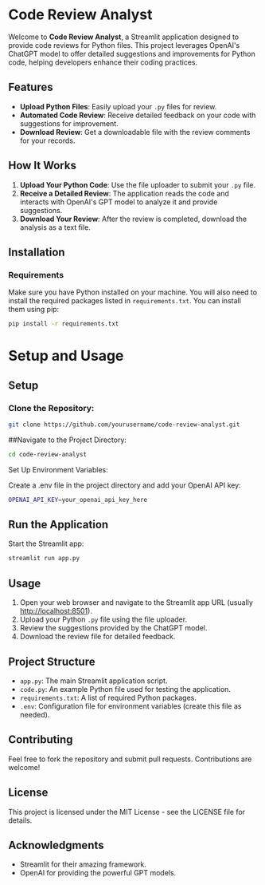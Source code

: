# Code Review Analyst

Welcome to **Code Review Analyst**, a Streamlit application designed to provide code reviews for Python files. This project leverages OpenAI's ChatGPT model to offer detailed suggestions and improvements for Python code, helping developers enhance their coding practices.

## Features

- **Upload Python Files**: Easily upload your `.py` files for review.
- **Automated Code Review**: Receive detailed feedback on your code with suggestions for improvement.
- **Download Review**: Get a downloadable file with the review comments for your records.

## How It Works

1. **Upload Your Python Code**: Use the file uploader to submit your `.py` file.
2. **Receive a Detailed Review**: The application reads the code and interacts with OpenAI's GPT model to analyze it and provide suggestions.
3. **Download Your Review**: After the review is completed, download the analysis as a text file.

## Installation

### Requirements

Make sure you have Python installed on your machine. You will also need to install the required packages listed in `requirements.txt`. You can install them using pip:

```bash
pip install -r requirements.txt
```

# Setup and Usage

## Setup

### Clone the Repository:

```bash
git clone https://github.com/yourusername/code-review-analyst.git
```

##Navigate to the Project Directory:
```bash
cd code-review-analyst
```

Set Up Environment Variables:

Create a .env file in the project directory and add your OpenAI API key:
```bash
OPENAI_API_KEY=your_openai_api_key_here
```

## Run the Application

Start the Streamlit app:

```bash
streamlit run app.py
```

## Usage

1. Open your web browser and navigate to the Streamlit app URL (usually [http://localhost:8501](http://localhost:8501)).
2. Upload your Python `.py` file using the file uploader.
3. Review the suggestions provided by the ChatGPT model.
4. Download the review file for detailed feedback.

## Project Structure

- `app.py`: The main Streamlit application script.
- `code.py`: An example Python file used for testing the application.
- `requirements.txt`: A list of required Python packages.
- `.env`: Configuration file for environment variables (create this file as needed).


## Contributing

Feel free to fork the repository and submit pull requests. Contributions are welcome!

## License

This project is licensed under the MIT License - see the LICENSE file for details.

## Acknowledgments

- Streamlit for their amazing framework.
- OpenAI for providing the powerful GPT models.
